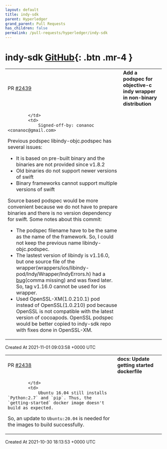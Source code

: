 ```yaml
---
layout: default
title: indy-sdk
parent: Hyperledger
grand_parent: Pull Requests
has_children: false
permalink: /pull-requests/hyperledger/indy-sdk
---
```


# indy-sdk <span class="fs-3 right-align">[GitHub](https://github.com/hyperledger/indy-sdk){: .btn .mr-4 }</span>


<div>
    <table>
        <tr>
            <td>
                PR <a href="https://github.com/hyperledger/indy-sdk/pull/2439" class=".btn">#2439</a>
            </td>
            <td>
                <b>
                    Add a podspec for objective-c indy wrapper in non-binary distribution
                </b>
            </td>
        </tr>
        <tr>
            <td>
                
            </td>
            <td>
                Signed-off-by: conanoc <conanoc@gmail.com>

Previous podspec libindy-objc.podspec has several issues:
- It is based on pre-built binary and the binaries are not provided since v1.8.2
- Old binaries do not support newer versions of swift
- Binary frameworks cannot support multiple versions of swift

Source based podspec would be more convenient because we do not have to prepare binaries and there is no version dependency for swift.
Some notes about this commit:
- The podspec filename have to be the same as the name of the framework. So, I could not keep the previous name libindy-objc.podspec.
- The lastest version of libindy is v1.16.0, but one source file of the wrapper(wrappers/ios/libindy-pod/Indy/Wrapper/IndyErrors.h) had a [bug](https://github.com/hyperledger/indy-sdk/commit/9cd1d56b6209a7152f3cd983a0d6077430f09deb#diff-a29363c28be6b462a2bb8b4797fc665cbf01c89b7ad7e58dedaaa18e4f365a36)(comma missing) and was fixed later. So, tag v1.16.0 cannot be used for ios wrapper.
- Used OpenSSL-XM(1.0.210.1) pod instead of OpenSSL(1.0.210) pod because OpenSSL is not compatible with the latest version of cocoapods. OpenSSL podspec would be better copied to indy-sdk repo with fixes done in OpenSSL-XM.
            </td>
        </tr>
    </table>
    <div class="right-align">
        Created At 2021-11-01 09:03:58 +0000 UTC
    </div>
</div>

<div>
    <table>
        <tr>
            <td>
                PR <a href="https://github.com/hyperledger/indy-sdk/pull/2438" class=".btn">#2438</a>
            </td>
            <td>
                <b>
                    docs: Update getting started dockerfile
                </b>
            </td>
        </tr>
        <tr>
            <td>
                
            </td>
            <td>
                Ubuntu 16.04 still installs `Python:2.7` and `pip`. Thus, the `getting-started` docker image doesn't build as expected.
So, an update to `Ubuntu:20.04` is needed for the images to build successfully.
            </td>
        </tr>
    </table>
    <div class="right-align">
        Created At 2021-10-30 18:13:53 +0000 UTC
    </div>
</div>

